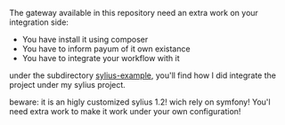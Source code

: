 The gateway available in this repository need an extra work on your integration side:

 - You have install it using composer
 - You have to inform payum of it own existance
 - You have to integrate your workflow with it

under the subdirectory [sylius-example](1), you'll find how I did integrate the project under my sylius project.

beware: it is an higly customized sylius 1.2! wich rely on symfony!
You'l need extra work to make it work under your own configuration!


[1]: ./sylius-example